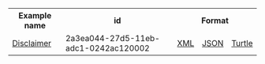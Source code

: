 <table class="list" width="100%">            
   <tr>
     <th>Example name</th>
     <th>id</th>
     <th colspan="3">Format</th>
   </tr>
   <tr>
      <td><a href="Basic-2a3ea044-27d5-11eb-adc1-0242ac120002.html">Disclaimer</a></td>
      <td>2a3ea044-27d5-11eb-adc1-0242ac120002</td>
      <td><a href="Basic-2a3ea044-27d5-11eb-adc1-0242ac120002.xml.html">XML</a></td>
      <td><a href="Basic-2a3ea044-27d5-11eb-adc1-0242ac120002.json.html">JSON</a></td>
      <td><a href="Basic-2a3ea044-27d5-11eb-adc1-0242ac120002.ttl.html">Turtle</a></td>
   </tr>

</table>